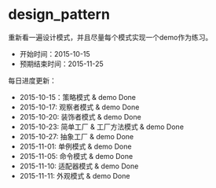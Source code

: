 # design_pattern

重新看一遍设计模式，并且尽量每个模式实现一个demo作为练习。

* 开始时间：2015-10-15
* 预期结束时间：2015-11-25

每日进度更新：

* 2015-10-15：策略模式 & demo Done
* 2015-10-17: 观察者模式 & demo Done
* 2015-10-20: 装饰者模式 & demo Done
* 2015-10-23: 简单工厂 & 工厂方法模式 & demo Done
* 2015-10-27: 抽象工厂 & demo Done
* 2015-11-01: 单例模式 & demo Done
* 2015-11-05: 命令模式 & demo Done
* 2015-11-10: 适配器模式 & demo Done
* 2015-11-11: 外观模式 & demo Done
